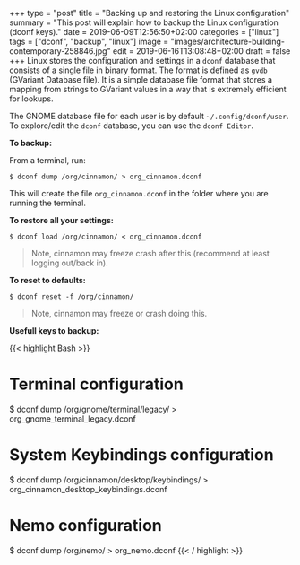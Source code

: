 +++
type = "post"
title = "Backing up and restoring the Linux configuration"
summary = "This post will explain how to backup the Linux configuration (dconf keys)."
date = 2019-06-09T12:56:50+02:00
categories = ["linux"]
tags = ["dconf", "backup", "linux"]
image = "images/architecture-building-contemporary-258846.jpg"
edit = 2019-06-16T13:08:48+02:00
draft = false
+++
Linux stores the configuration and settings in a `dconf` database that consists of a single file in binary format. The format is defined as `gvdb` (GVariant Database file). It is a simple database file format that stores a mapping from strings to GVariant values in a way that is extremely efficient for lookups.

The GNOME database file for each user is by default `~/.config/dconf/user`. To explore/edit the `dconf` database, you can use the `dconf Editor`.

**To backup:**

From a terminal, run:

`$ dconf dump /org/cinnamon/ > org_cinnamon.dconf`

This will create the file `org_cinnamon.dconf` in the folder where you are running the terminal.

**To restore all your settings:**

`$ dconf load /org/cinnamon/ < org_cinnamon.dconf`

> Note, cinnamon may freeze crash after this (recommend at least logging out/back in).

**To reset to defaults:**

`$ dconf reset -f /org/cinnamon/`

> Note, cinnamon may freeze or crash doing this.

**Usefull keys to backup:**

{{< highlight Bash >}}
# Terminal configuration
$ dconf dump /org/gnome/terminal/legacy/ > org_gnome_terminal_legacy.dconf

# System Keybindings configuration
$ dconf dump /org/cinnamon/desktop/keybindings/ > org_cinnamon_desktop_keybindings.dconf

# Nemo configuration
$ dconf dump /org/nemo/ > org_nemo.dconf
{{< / highlight >}}
